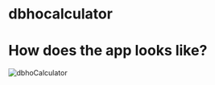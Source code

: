 # dbhocalculator

# How does the app looks like?
![dbhoCalculator](https://user-images.githubusercontent.com/12668764/149309446-011fa2df-e1bf-4e2b-bf8c-ac8084399453.gif)
